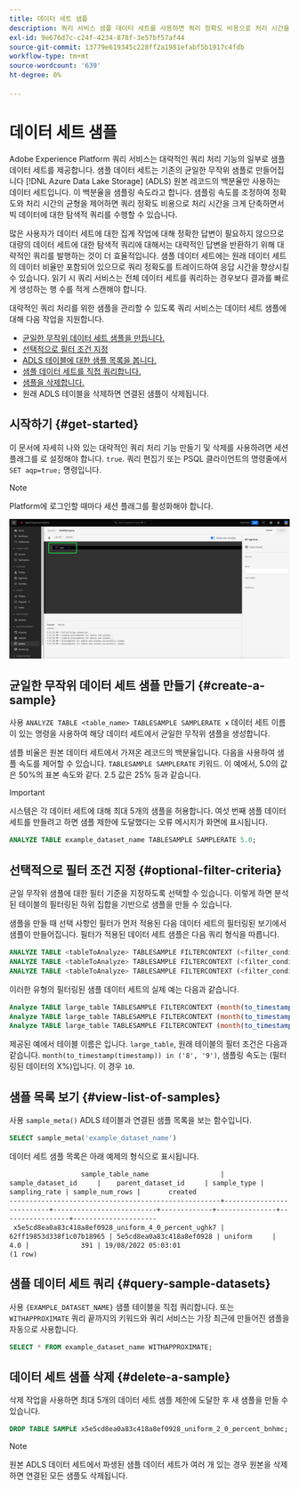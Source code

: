 ```yaml
---
title: 데이터 세트 샘플
description: 쿼리 서비스 샘플 데이터 세트를 사용하면 쿼리 정확도 비용으로 처리 시간을 크게 단축하면서 빅 데이터에 대한 탐색 쿼리를 수행할 수 있습니다. 이 안내서에서는 대략적인 쿼리 처리를 위해 샘플을 관리하는 방법에 대한 정보를 제공합니다
exl-id: 9e676d7c-c24f-4234-878f-3e57bf57af44
source-git-commit: 13779e619345c228ff2a1981efabf5b1917c4fdb
workflow-type: tm+mt
source-wordcount: '639'
ht-degree: 0%

---
```


# 데이터 세트 샘플

Adobe Experience Platform 쿼리 서비스는 대략적인 쿼리 처리 기능의 일부로 샘플 데이터 세트를 제공합니다. 샘플 데이터 세트는 기존의 균일한 무작위 샘플로 만들어집니다 [!DNL Azure Data Lake Storage] (ADLS) 원본 레코드의 백분율만 사용하는 데이터 세트입니다. 이 백분율을 샘플링 속도라고 합니다. 샘플링 속도를 조정하여 정확도와 처리 시간의 균형을 제어하면 쿼리 정확도 비용으로 처리 시간을 크게 단축하면서 빅 데이터에 대한 탐색적 쿼리를 수행할 수 있습니다.

많은 사용자가 데이터 세트에 대한 집계 작업에 대해 정확한 답변이 필요하지 않으므로 대량의 데이터 세트에 대한 탐색적 쿼리에 대해서는 대략적인 답변을 반환하기 위해 대략적인 쿼리를 발행하는 것이 더 효율적입니다. 샘플 데이터 세트에는 원래 데이터 세트의 데이터 비율만 포함되어 있으므로 쿼리 정확도를 트레이드하여 응답 시간을 향상시킬 수 있습니다. 읽기 시 쿼리 서비스는 전체 데이터 세트를 쿼리하는 경우보다 결과를 빠르게 생성하는 행 수를 적게 스캔해야 합니다.

대략적인 쿼리 처리를 위한 샘플을 관리할 수 있도록 쿼리 서비스는 데이터 세트 샘플에 대해 다음 작업을 지원합니다.

- [균일한 무작위 데이터 세트 샘플을 만듭니다.](#create-a-sample)
- [선택적으로 필터 조건 지정](##optional-filter-criteria)
- [ADLS 테이블에 대한 샘플 목록을 봅니다.](#view-list-of-samples)
- [샘플 데이터 세트를 직접 쿼리합니다.](#query-sample-datasets)
- [샘플을 삭제합니다.](#delete-a-sample)
- 원래 ADLS 테이블을 삭제하면 연결된 샘플이 삭제됩니다.

## 시작하기 {#get-started}

이 문서에 자세히 나와 있는 대략적인 쿼리 처리 기능 만들기 및 삭제를 사용하려면 세션 플래그를 로 설정해야 합니다. `true`. 쿼리 편집기 또는 PSQL 클라이언트의 명령줄에서 `SET aqp=true;` 명령입니다.

>[!NOTE]
>
>Platform에 로그인할 때마다 세션 플래그를 활성화해야 합니다.

![&#39;SET aqp=true;&#39; 명령이 강조 표시된 쿼리 편집기.](../images/essential-concepts/set-session-flag.png)

## 균일한 무작위 데이터 세트 샘플 만들기 {#create-a-sample}

사용 `ANALYZE TABLE <table_name> TABLESAMPLE SAMPLERATE x` 데이터 세트 이름이 있는 명령을 사용하여 해당 데이터 세트에서 균일한 무작위 샘플을 생성합니다.

샘플 비율은 원본 데이터 세트에서 가져온 레코드의 백분율입니다. 다음을 사용하여 샘플 속도를 제어할 수 있습니다. `TABLESAMPLE SAMPLERATE` 키워드. 이 예에서, 5.0의 값은 50%의 표본 속도와 같다. 2.5 값은 25% 등과 같습니다.

>[!IMPORTANT]
>
>시스템은 각 데이터 세트에 대해 최대 5개의 샘플을 허용합니다. 여섯 번째 샘플 데이터 세트를 만들려고 하면 샘플 제한에 도달했다는 오류 메시지가 화면에 표시됩니다.

```sql
ANALYZE TABLE example_dataset_name TABLESAMPLE SAMPLERATE 5.0;
```

## 선택적으로 필터 조건 지정 {#optional-filter-criteria}

균일 무작위 샘플에 대한 필터 기준을 지정하도록 선택할 수 있습니다. 이렇게 하면 분석된 테이블의 필터링된 하위 집합을 기반으로 샘플을 만들 수 있습니다.

샘플을 만들 때 선택 사항인 필터가 먼저 적용된 다음 데이터 세트의 필터링된 보기에서 샘플이 만들어집니다. 필터가 적용된 데이터 세트 샘플은 다음 쿼리 형식을 따릅니다.

```sql
ANALYZE TABLE <tableToAnalyze> TABLESAMPLE FILTERCONTEXT (<filter_condition>) SAMPLERATE X.Y;
ANALYZE TABLE <tableToAnalyze> TABLESAMPLE FILTERCONTEXT (<filter_condition_1> AND/OR <filter_condition_2>) SAMPLERATE X.Y;
ANALYZE TABLE <tableToAnalyze> TABLESAMPLE FILTERCONTEXT (<filter_condition_1> AND (<filter_condition_2> OR <filter_condition_3>)) SAMPLERATE X.Y;
```

이러한 유형의 필터링된 샘플 데이터 세트의 실제 예는 다음과 같습니다.

```sql
Analyze TABLE large_table TABLESAMPLE FILTERCONTEXT (month(to_timestamp(timestamp)) in ('8', '9')) SAMPLERATE 10;
Analyze TABLE large_table TABLESAMPLE FILTERCONTEXT (month(to_timestamp(timestamp)) in ('8', '9') AND product.name = "product1") SAMPLERATE 10;
Analyze TABLE large_table TABLESAMPLE FILTERCONTEXT (month(to_timestamp(timestamp)) in ('8', '9') AND (product.name = "product1" OR product.name = "product2")) SAMPLERATE 10;
```

제공된 예에서 테이블 이름은 입니다. `large_table`, 원래 테이블의 필터 조건은 다음과 같습니다. `month(to_timestamp(timestamp)) in ('8', '9')`, 샘플링 속도는 (필터링된 데이터의 X%)입니다. 이 경우 `10`.

## 샘플 목록 보기 {#view-list-of-samples}

사용 `sample_meta()` ADLS 테이블과 연결된 샘플 목록을 보는 함수입니다.

```sql
SELECT sample_meta('example_dataset_name')
```

데이터 세트 샘플 목록은 아래 예제의 형식으로 표시됩니다.

```shell
                  sample_table_name                  |    sample_dataset_id     |    parent_dataset_id     | sample_type | sampling_rate | sample_num_rows |       created      
-----------------------------------------------------+--------------------------+--------------------------+-------------+---------------+-----------------+---------------------
 x5e5cd8ea0a83c418a8ef0928_uniform_4_0_percent_ughk7 | 62ff19853d338f1c07b18965 | 5e5cd8ea0a83c418a8ef0928 | uniform     |           4.0 |             391 | 19/08/2022 05:03:01
(1 row)
```

## 샘플 데이터 세트 쿼리 {#query-sample-datasets}

사용 `{EXAMPLE_DATASET_NAME}` 샘플 테이블을 직접 쿼리합니다. 또는 `WITHAPPROXIMATE` 쿼리 끝까지의 키워드와 쿼리 서비스는 가장 최근에 만들어진 샘플을 자동으로 사용합니다.

```sql
SELECT * FROM example_dataset_name WITHAPPROXIMATE;
```

## 데이터 세트 샘플 삭제 {#delete-a-sample}

삭제 작업을 사용하면 최대 5개의 데이터 세트 샘플 제한에 도달한 후 새 샘플을 만들 수 있습니다.

```sql
DROP TABLE SAMPLE x5e5cd8ea0a83c418a8ef0928_uniform_2_0_percent_bnhmc;
```

>[!NOTE]
>
>원본 ADLS 데이터 세트에서 파생된 샘플 데이터 세트가 여러 개 있는 경우 원본을 삭제하면 연결된 모든 샘플도 삭제됩니다.
